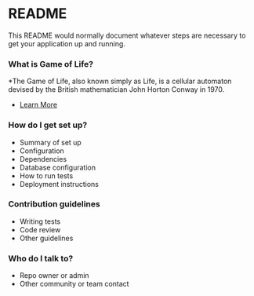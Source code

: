 # README #

This README would normally document whatever steps are necessary to get your application up and running.

### What is Game of Life? ###

*The Game of Life, also known simply as Life, is a cellular automaton devised by the British mathematician John Horton Conway in 1970.
* [Learn More](https://en.wikipedia.org/wiki/Conway's_Game_of_Life)

### How do I get set up? ###

* Summary of set up
* Configuration
* Dependencies
* Database configuration
* How to run tests
* Deployment instructions

### Contribution guidelines ###

* Writing tests
* Code review
* Other guidelines

### Who do I talk to? ###

* Repo owner or admin
* Other community or team contact